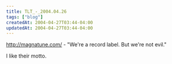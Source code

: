 ```yaml
---
title: TLT_-_2004.04.26
tags: ["blog"]
createdAt: 2004-04-27T03:44-04:00
updatedAt: 2004-04-27T03:44-04:00
---
```



http://magnatune.com/ - "We're a record label. But we're not evil."

I like their motto.

